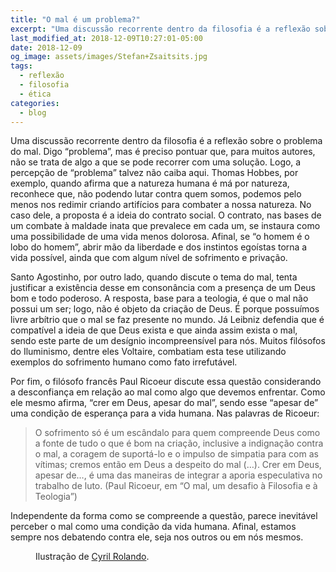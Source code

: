 ```yaml
---
title: "O mal é um problema?"
excerpt: "Uma discussão recorrente dentro da filosofia é a reflexão sobre o problema do mal. Digo “problema”, mas é preciso pontuar que, para muitos autores, não se trata de algo a que se pode recorrer com uma solução."
last_modified_at: 2018-12-09T10:27:01-05:00
date: 2018-12-09
og_image: assets/images/Stefan+Zsaitsits.jpg
tags: 
  - reflexão
  - filosofia
  - ética
categories:
  - blog
---
```


Uma discussão recorrente dentro da filosofia é a reflexão sobre o problema do mal. Digo “problema”, mas é preciso pontuar que, para muitos autores, não se trata de algo a que se pode recorrer com uma solução. Logo, a percepção de “problema” talvez não caiba aqui. Thomas Hobbes, por exemplo, quando afirma que a natureza humana é má por natureza, reconhece que, não podendo lutar contra quem somos, podemos pelo menos nos redimir criando artifícios para combater a nossa natureza. No caso dele, a proposta é a ideia do contrato social. O contrato, nas bases de um combate à maldade inata que prevalece em cada um, se instaura como uma possibilidade de uma vida menos dolorosa. Afinal, se “o homem é o lobo do homem”, abrir mão da liberdade e dos instintos egoístas torna a vida possível, ainda que com algum nível de sofrimento e privação.

Santo Agostinho, por outro lado, quando discute o tema do mal, tenta justificar a existência desse em consonância com a presença de um Deus bom e todo poderoso. A resposta, base para a teologia, é que o mal não possui um ser; logo, não é objeto da criação de Deus. É porque possuímos livre arbítrio que o mal se faz presente no mundo. Já Leibniz defendia que é compatível a ideia de que Deus exista e que ainda assim exista o mal, sendo este parte de um desígnio incompreensível para nós. Muitos filósofos do Iluminismo, dentre eles Voltaire, combatiam esta tese utilizando exemplos do sofrimento humano como fato irrefutável.

Por fim, o filósofo francês Paul Ricoeur discute essa questão considerando a desconfiança em relação ao mal como algo que devemos enfrentar. Como ele mesmo afirma, “crer em Deus, apesar do mal”, sendo esse “apesar de” uma condição de esperança para a vida humana. Nas palavras de Ricoeur:

> O sofrimento só é um escândalo para quem compreende Deus como a fonte de tudo o que é bom na criação, inclusive a indignação contra o mal, a coragem de suportá-lo e o impulso de simpatia para com as vítimas; cremos então em Deus a despeito do mal (…). Crer em Deus, apesar de…, é uma das maneiras de integrar a aporia especulativa no trabalho de luto. (Paul Ricoeur, em “O mal, um desafio à Filosofia e à Teologia”)

Independente da forma como se compreende a questão, parece inevitável perceber o mal como uma condição da vida humana. Afinal, estamos sempre nos debatendo contra ele, seja nos outros ou em nós mesmos.

<figure style="width: 300px" class="align-center">
  <img src="{{ site.url }}{{ site.baseurl }}/assets/images/Stefan+Zsaitsits.jpg" alt="">
  <figcaption>Ilustração de <a href="https://www.behance.net/aquasixio">Cyril Rolando</a>.</figcaption>
</figure>
